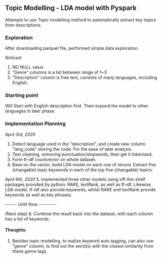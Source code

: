 
## Topic Modelling - LDA model with Pyspark

Attempts to use Topic modelling method to automatically extract key topics from descriptions. 


### Exploration
After downloading parquet file, performed simple data exploration. 

*Noticed:*
1. NO NULL value
2. "Genre" columns is a list between range of 1~3
3. "Description" column is free text, consists of many languages, including English. 

### Starting point
Will Start with English description first. Then expand the model to other languages in later phase. 

### Implementation Planning
*April 3rd, 2020*
1. Detect language used in the "description", and create new column "lang_code" storing the code. For the ease of later analysis. 
2. Text cleaning, removing punctuation/stopwords, then get it tokenized.
3. Form tf-idf countvector on whole dataset.
4. Base on the vector, build LDA model on each row of record. Extract five (changable) topic keywords in each of the top five (changable) topics. 

*April 6th, 2020*
5. implemented three other models using off-the-shelf packages provided by python: RAKE, textRank, as well as tf-idf. 
Likewise LDA model, tf-idf also provide keywords, whilst RAKE and textRank provide keywords as well as key phrases. 

------ Until Now ---------

(Next step)
6. Combine the result back into the dataset, with each column has a list of keywords.

#### Thoughts:
1. Besides topic modelling, to realize keyword auto tagging, can also use "genre" column, to find out the word(s) with the closest similarity from these genre tags. 

